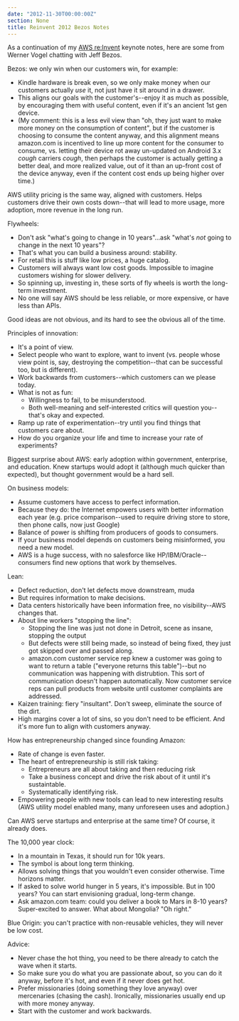 ```yaml
---
date: "2012-11-30T00:00:00Z"
section: None
title: Reinvent 2012 Bezos Notes
---
```



As a continuation of my [AWS re:Invent](https://reinvent.awsevents.com/) keynote notes, here are some from Werner Vogel chatting with Jeff Bezos.

Bezos: we only win when our customers win, for example:

* Kindle hardware is break even, so we only make money when our customers actually *use* it, not just have it sit around in a drawer.
* This aligns our goals with the customer's--enjoy it as much as possible, by encouraging them with useful content, even if it's an ancient 1st gen device.
* (My comment: this is a less evil view than "oh, they just want to make more money on the consumption of content", but if the customer is choosing to consume the content anyway, and this alignment means amazon.com is incentived to line up more content for the consumer to consume, vs. letting their device rot away un-updated on Android 3.x *cough* carriers *cough*, then perhaps the customer is actually getting a better deal, and more realized value, out of it than an up-front cost of the device anyway, even if the content cost ends up being higher over time.)

AWS utility pricing is the same way, aligned with customers. Helps customers drive their own costs down--that will lead to more usage, more adoption, more revenue in the long run.

Flywheels:

* Don't ask "what's going to change in 10 years"...ask "what's *not* going to change in the next 10 years"?
* That's what you can build a business around: stability.
* For retail this is stuff like low prices, a huge catalog.
* Customers will always want low cost goods. Impossible to imagine customers wishing for slower delivery.
* So spinning up, investing in, these sorts of fly wheels is worth the long-term investment.
* No one will say AWS should be less reliable, or more expensive, or have less than APIs.

Good ideas are not obvious, and its hard to see the obvious all of the time.

Principles of innovation:

* It's a point of view.
* Select people who want to explore, want to invent (vs. people whose view point is, say, destroying the competition--that can be successful too, but is different).
* Work backwards from customers--which customers can we please today.
* What is not as fun:
  * Willingness to fail, to be misunderstood.
  * Both well-meaning and self-interested critics will question you--that's okay and expected.
* Ramp up rate of experimentation--try until you find things that customers care about.
* How do you organize your life and time to increase your rate of experiments?

Biggest surprise about AWS: early adoption within government, enterprise, and education. Knew startups would adopt it (although much quicker than expected), but thought government would be a hard sell.

On business models:

* Assume customers have access to perfect information.
* Because they do: the Internet empowers users with better information each year (e.g. price comparison--used to require driving store to store, then phone calls, now just Google)
* Balance of power is shifting from producers of goods to consumers.
* If your business model depends on customers being misinformed, you need a new model.
* AWS is a huge success, with no salesforce like HP/IBM/Oracle--consumers find new options that work by themselves.

Lean:

* Defect reduction, don't let defects move downstream, muda
* But requires information to make decisions.
* Data centers historically have been information free, no visibility--AWS changes that.
* About line workers "stopping the line":
  * Stopping the line was just not done in Detroit, scene as insane, stopping the output
  * But defects were still being made, so instead of being fixed, they just got skipped over and passed along.
  * amazon.com customer service rep knew a customer was going to want to return a table ("everyone returns this table")--but no communication was happening with distrubtion. This sort of communication doesn't happen automatically. Now customer service reps can pull products from website until customer complaints are addressed.
* Kaizen training: fiery "insultant". Don't sweep, eliminate the source of the dirt.
* High margins cover a lot of sins, so you don't need to be efficient. And it's more fun to align with customers anyway.

How has entrepreneurship changed since founding Amazon:

* Rate of change is even faster.
* The heart of entrepreneurship is still risk taking:
  * Entrepreneurs are all about taking and then reducing risk
  * Take a business concept and drive the risk about of it until it's sustaintable.
  * Systematically identifying risk.
* Empowering people with new tools can lead to new interesting results (AWS utility model enabled many, many unforeseen uses and adoption.)

Can AWS serve startups and enterprise at the same time? Of course, it already does.

The 10,000 year clock:

* In a mountain in Texas, it should run for 10k years.
* The symbol is about long term thinking.
* Allows solving things that you wouldn't even consider otherwise. Time horizons matter.
* If asked to solve world hunger in 5 years, it's impossible. But in 100 years? You can start envisioning gradual, long-term change.
* Ask amazon.com team: could you deliver a book to Mars in 8-10 years? Super-excited to answer. What about Mongolia? "Oh right."

Blue Origin: you can't practice with non-reusable vehicles, they will never be low cost.

Advice:

* Never chase the hot thing, you need to be there already to catch the wave when it starts.
* So make sure you do what you are passionate about, so you can do it anyway, before it's hot, and even if it never does get hot.
* Prefer missionaries (doing something they love anyway) over mercenaries (chasing the cash). Ironically, missionaries usually end up with more money anyway.
* Start with the customer and work backwards.

